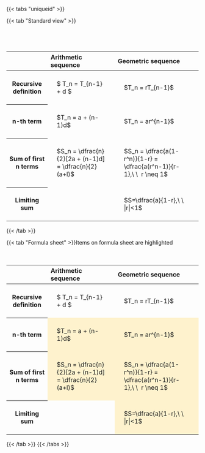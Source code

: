 ---
---

{{< tabs "uniqueid" >}}

{{< tab "Standard view" >}}

#  
<br>
<style type="text/css">
#T_5077b th.col_heading {
  text-align: left;
  font-size: 1em;
}
#T_5077b td {
  text-align: left;
  font-size: 1em;
  padding: 1.5em;
}
#T_5077b_row0_col0, #T_5077b_row0_col1, #T_5077b_row1_col0, #T_5077b_row1_col1, #T_5077b_row2_col0, #T_5077b_row2_col1, #T_5077b_row3_col0, #T_5077b_row3_col1 {
  white-space: pre-wrap;
}
</style>
<table id="T_5077b">
  <thead>
    <tr>
      <th class="blank level0" >&nbsp;</th>
      <th id="T_5077b_level0_col0" class="col_heading level0 col0" >Arithmetic sequence</th>
      <th id="T_5077b_level0_col1" class="col_heading level0 col1" >Geometric sequence</th>
    </tr>
  </thead>
  <tbody>
    <tr>
      <th id="T_5077b_level0_row0" class="row_heading level0 row0" >Recursive definition</th>
      <td id="T_5077b_row0_col0" class="data row0 col0" >$ T_n = T_{n-1} + d $</td>
      <td id="T_5077b_row0_col1" class="data row0 col1" >$T_n = rT_{n-1}$</td>
    </tr>
    <tr>
      <th id="T_5077b_level0_row1" class="row_heading level0 row1" >n-th term</th>
      <td id="T_5077b_row1_col0" class="data row1 col0" >$T_n = a + (n-1)d$</td>
      <td id="T_5077b_row1_col1" class="data row1 col1" >$T_n = ar^{n-1}$</td>
    </tr>
    <tr>
      <th id="T_5077b_level0_row2" class="row_heading level0 row2" >Sum of first n terms</th>
      <td id="T_5077b_row2_col0" class="data row2 col0" >$S_n = \dfrac{n}{2}[2a + (n-1)d] = \dfrac{n}{2}(a+l)$</td>
      <td id="T_5077b_row2_col1" class="data row2 col1" >$S_n = \dfrac{a(1-r^n)}{1-r} = \dfrac{a(r^n-1)}{r-1},\ \  r \neq 1$</td>
    </tr>
    <tr>
      <th id="T_5077b_level0_row3" class="row_heading level0 row3" >Limiting sum</th>
      <td id="T_5077b_row3_col0" class="data row3 col0" ></td>
      <td id="T_5077b_row3_col1" class="data row3 col1" >$S=\dfrac{a}{1-r},\ \ |r|<1$</td>
    </tr>
  </tbody>
</table>
{{< /tab >}}

{{< tab "Formula sheet" >}}Items on formula sheet are highlighted
<br><br><br>
<style type="text/css">
#T_f1025 th.col_heading {
  text-align: left;
  font-size: 1em;
}
#T_f1025 td {
  text-align: left;
  font-size: 1em;
  padding: 1.5em;
}
#T_f1025_row0_col0, #T_f1025_row0_col1, #T_f1025_row3_col0 {
  white-space: pre-wrap;
}
#T_f1025_row1_col0, #T_f1025_row1_col1, #T_f1025_row2_col0, #T_f1025_row2_col1, #T_f1025_row3_col1 {
  background-color: rgba(255,194,10, 0.2);
  white-space: pre-wrap;
}
</style>
<table id="T_f1025">
  <thead>
    <tr>
      <th class="blank level0" >&nbsp;</th>
      <th id="T_f1025_level0_col0" class="col_heading level0 col0" >Arithmetic sequence</th>
      <th id="T_f1025_level0_col1" class="col_heading level0 col1" >Geometric sequence</th>
    </tr>
  </thead>
  <tbody>
    <tr>
      <th id="T_f1025_level0_row0" class="row_heading level0 row0" >Recursive definition</th>
      <td id="T_f1025_row0_col0" class="data row0 col0" >$ T_n = T_{n-1} + d $</td>
      <td id="T_f1025_row0_col1" class="data row0 col1" >$T_n = rT_{n-1}$</td>
    </tr>
    <tr>
      <th id="T_f1025_level0_row1" class="row_heading level0 row1" >n-th term</th>
      <td id="T_f1025_row1_col0" class="data row1 col0" >$T_n = a + (n-1)d$</td>
      <td id="T_f1025_row1_col1" class="data row1 col1" >$T_n = ar^{n-1}$</td>
    </tr>
    <tr>
      <th id="T_f1025_level0_row2" class="row_heading level0 row2" >Sum of first n terms</th>
      <td id="T_f1025_row2_col0" class="data row2 col0" >$S_n = \dfrac{n}{2}[2a + (n-1)d] = \dfrac{n}{2}(a+l)$</td>
      <td id="T_f1025_row2_col1" class="data row2 col1" >$S_n = \dfrac{a(1-r^n)}{1-r} = \dfrac{a(r^n-1)}{r-1},\ \  r \neq 1$</td>
    </tr>
    <tr>
      <th id="T_f1025_level0_row3" class="row_heading level0 row3" >Limiting sum</th>
      <td id="T_f1025_row3_col0" class="data row3 col0" ></td>
      <td id="T_f1025_row3_col1" class="data row3 col1" >$S=\dfrac{a}{1-r},\ \ |r|<1$</td>
    </tr>
  </tbody>
</table>
{{< /tab >}}
{{< /tabs >}}